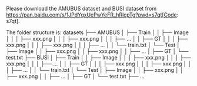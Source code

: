 Please download the AMUBUS dataset and BUSI dataset from https://pan.baidu.com/s/1JPdYgxUePwYeFR_hRlcpTg?pwd=s7qt[Code: s7qt].

The folder structure is:
datasets
    ├── AMUBUS
    │   ├── Train
    │   │   ├── Image
    │   │   │   ├── xxx.png
    │   │   │   ├── xxx.png
    │   │   │   ├── ...
    │   │   ├── GT
    │   │   │   ├── xxx.png
    │   │   │   ├── xxx.png
    │   │   │   ├── ...
    │   │   └── train.txt
    │   └── Test
    │       ├── Image
    │       │   ├── xxx.png
    │       │   ├── xxx.png
    │       │   ├── ...
    │       ├── GT
    │       └── test.txt
    ├── BUSI
    │   ├── Train
    │   │   ├── Image
    │   │   │   ├── xxx.png
    │   │   │   ├── xxx.png
    │   │   │   ├── ...
    │   │   ├── GT
    │   │   │   ├── xxx.png
    │   │   │   ├── xxx.png
    │   │   │   ├── ...
    │   │   └── train.txt
    │   └── Test
    │       ├── Image
    │       │   ├── xxx.png
    │       │   ├── xxx.png
    │       │   ├── ...
    │       ├── GT
    │       └── test.txt
    ├── ...